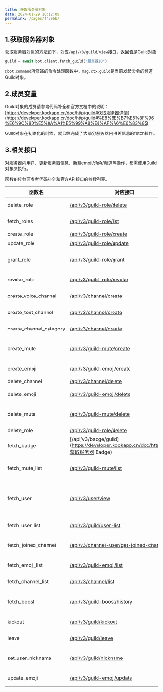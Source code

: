 ```yaml
---
title: 获取服务器对象
date: 2024-01-29 10:12:09
permalink: /pages/f4596b/
---
```


## 1.获取服务器对象

获取服务器对象的方法如下，对应`/api/v3/guild/view`接口，返回值是Guild对象

```python
guild = await bot.client.fetch_guild("服务器ID")
```

`@bot.command`所修饰的命令处理函数中，`msg.ctx.guild`是当前发起命令的频道Guild对象。

## 2.成员变量

Guild对象的成员请参考代码补全和官方文档中的说明：[https://developer.kookapp.cn/doc/http/guild#获取服务器详情](https://developer.kookapp.cn/doc/http/guild#%E8%8E%B7%E5%8F%96%E6%9C%8D%E5%8A%A1%E5%99%A8%E8%AF%A6%E6%83%85)

Guild对象在初始化的时候，就已经完成了大部分服务器内相关信息的fetch操作。

## 3.相关接口

对服务器内用户、更新服务器信息、新建emoji/角色/频道等操作，都需使用Guild对象来执行。

函数的传参可参考代码补全和官方API接口的参数列表。


| 函数名 | 对应接口 | 作用 |
| - | - | - |
| delete_role | [/api/v3/guild-role/delete](https://developer.kookapp.cn/doc/http/guild-role#删除服务器角色) |删除某个角色 |
|fetch_roles|[/api/v3/guild-role/list](https://developer.kookapp.cn/doc/http/guild-role#获取服务器角色列表)|获取角色列表|
|create_role|[/api/v3/guild-role/create](https://developer.kookapp.cn/doc/http/guild-role#创建服务器角色)|新建角色|
| update_role | [/api/v3/guild-role/update](https://developer.kookapp.cn/doc/http/guild-role#更新服务器角色) | 更新角色             |
| grant_role  | [/api/v3/guild-role/grant](https://developer.kookapp.cn/doc/http/guild-role#赋予用户角色) | 给某个用户上某个角色 |
|revoke_role|[/api/v3/guild-role/revoke](https://developer.kookapp.cn/doc/http/guild-role#删除用户角色)|给某个用户下角色|
|create_voice_channel|[/api/v3/channel/create](https://developer.kookapp.cn/doc/http/channel#创建频道)|创建语音频道|
|create_text_channel|[/api/v3/channel/create](https://developer.kookapp.cn/doc/http/channel#创建频道)|创建文字频道|
|create_channel_category|[/api/v3/channel/create](https://developer.kookapp.cn/doc/http/channel#创建频道)|创建频道分组|
|create_mute|[/api/v3/guild-mute/create](https://developer.kookapp.cn/doc/http/guild#添加服务器静音或闭麦)|添加服务器静音或闭麦|
|create_emoji|[/api/v3/guild-emoji/create](https://developer.kookapp.cn/doc/http/guild-emoji#创建服务器表情)|创建服务器表情|
|delete_channel|[/api/v3/channel/delete](https://developer.kookapp.cn/doc/http/channel#删除频道)|删除频道|
|delete_emoji|[/api/v3/guild-emoji/delete](https://developer.kookapp.cn/doc/http/guild-emoji#删除服务器表情)|删除服务器表情|
|delete_mute|[/api/v3/guild-mute/delete](https://developer.kookapp.cn/doc/http/guild#删除服务器静音或闭麦)|取消服务器静音或闭麦|
|delete_role|[/api/v3/guild-role/delete](https://developer.kookapp.cn/doc/http/guild-role#删除服务器角色)|删除角色|
|fetch_badge|[/api/v3/badge/guild](https://developer.kookapp.cn/doc/http/badge#获取服务器 Badge)|获取服务器badge|
|fetch_mute_list|[/api/v3/guild-mute/list](https://developer.kookapp.cn/doc/http/guild#服务器静音闭麦列表)|服务器静音闭麦列表|
|fetch_user|[/api/v3/user/view](https://developer.kookapp.cn/doc/http/user#获取目标用户信息)|获取GuildUser对象，用户基本信息|
|fetch_user_list|[/api/v3/guild/user-list](https://developer.kookapp.cn/doc/http/guild#获取服务器中的用户列表)|服务器的用户列表|
|fetch_joined_channel|[/api/v3/channel-user/get-joined-channel](https://developer.kookapp.cn/doc/http/channel-user) |获取用户所在语音频道|
|fetch_emoji_list|[/api/v3/guild-emoji/list](https://developer.kookapp.cn/doc/http/guild-emoji#获取服务器表情列表)|服务器表情列表|
|fetch_channel_list|[/api/v3/channel/list](https://developer.kookapp.cn/doc/http/channel#获取频道列表)|获取频道列表|
|fetch_boost|[/api/v3/guild-boost/history](https://developer.kookapp.cn/doc/http/guild#服务器助力历史)|查询服务器助力包历史|
|kickout|[/api/v3/guild/kickout](https://developer.kookapp.cn/doc/http/guild#踢出服务器)|将用户踢出服务器|
|leave|[/api/v3/guild/leave](https://developer.kookapp.cn/doc/http/guild#离开服务器)|机器人离开服务器|
|set_user_nickname|[/api/v3/guild/nickname](https://developer.kookapp.cn/doc/http/guild#修改服务器中用户的昵称)|设置用户在服务器内的昵称|
|update_emoji|[/api/v3/guild-emoji/update](https://developer.kookapp.cn/doc/http/guild-emoji#更新服务器表情)|更新服务器表情|

